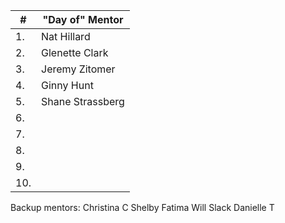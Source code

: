 | #  | "Day of" Mentor  |
|---|---|
| 1.  | Nat Hillard  |
| 2.   | Glenette Clark  |
| 3.   | Jeremy Zitomer |
| 4.   | Ginny Hunt |
| 5.   | Shane Strassberg  |
| 6.   |   |
| 7.   |   |
| 8.   |   |
| 9.   |   |
| 10.   |   |


Backup mentors:
Christina C
Shelby
Fatima
Will Slack
Danielle T

